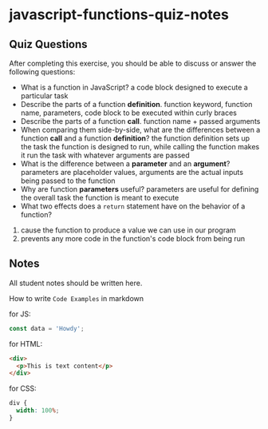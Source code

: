 # javascript-functions-quiz-notes

## Quiz Questions

After completing this exercise, you should be able to discuss or answer the following questions:

- What is a function in JavaScript?
  a code block designed to execute a particular task
- Describe the parts of a function **definition**.
  function keyword, function name, parameters, code block to be executed within curly braces
- Describe the parts of a function **call**.
  function name + passed arguments
- When comparing them side-by-side, what are the differences between a function **call** and a function **definition**?
  the function definition sets up the task the function is designed to run, while calling the function makes it run the task with whatever arguments are passed
- What is the difference between a **parameter** and an **argument**?
  parameters are placeholder values, arguments are the actual inputs being passed to the function
- Why are function **parameters** useful?
  parameters are useful for defining the overall task the function is meant to execute
- What two effects does a `return` statement have on the behavior of a function?

1. cause the function to produce a value we can use in our program
2. prevents any more code in the function's code block from being run

## Notes

All student notes should be written here.

How to write `Code Examples` in markdown

for JS:

```javascript
const data = 'Howdy';
```

for HTML:

```html
<div>
  <p>This is text content</p>
</div>
```

for CSS:

```css
div {
  width: 100%;
}
```

